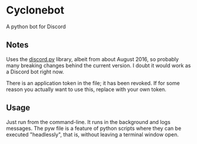 # Cyclonebot
A python bot for Discord

## Notes
Uses the [discord.py](https://discordpy.readthedocs.io/en/stable/) library, albeit from about August 2016, so probably many breaking changes behind the current version. I doubt it would work as a Discord bot right now.

There is an application token in the file; it has been revoked. If for some reason you actually want to use this, replace with your own token.

## Usage

Just run from the command-line. It runs in the background and logs messages. The pyw file is a feature of python scripts where they can be executed "headlessly", that is, without leaving a terminal window open.
